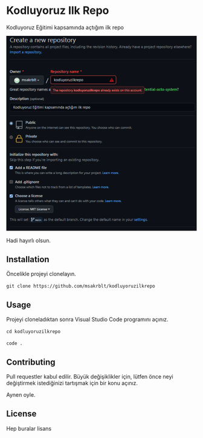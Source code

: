 # Kodluyoruz Ilk Repo
Kodluyoruz Eğitimi kapsamında açtığım ilk repo

![](Images/Kodluyoruz.png)

Hadi hayırlı olsun.

## Installation

Öncelikle projeyi clonelayın.

`git clone https://github.com/msakrblt/kodluyoruzilkrepo`



## Usage

Projeyi cloneladıktan sonra Visual Studio Code programını açınız.

`cd kodluyoruzilkrepo`

`code .`



## Contributing

Pull requestler kabul edilir. Büyük değişiklikler için, lütfen önce neyi değiştirmek istediğinizi tartışmak için bir konu açınız.

Aynen oyle.

## License

Hep buralar lisans

![]()
